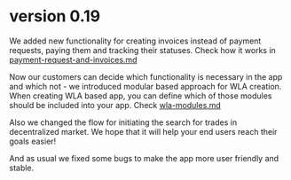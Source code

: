 # version 0.19

We added new functionality for creating invoices instead of payment requests, paying them and tracking their statuses. Check how it works in [payment-request-and-invoices.md](../how-your-users-interact-with-wla/payment-request-and-invoices.md "mention")&#x20;

Now our customers can decide which functionality is necessary in the app and which not - we introduced modular based approach for WLA creation. When creating WLA based app, you can define which of those modules should be included into your app. Check [wla-modules.md](../admin-user-guide/wla-modules.md "mention")

Also we changed the flow for initiating the search for trades in decentralized market. We hope that it will help your end users reach their goals easier!&#x20;

And as usual we fixed some bugs to make the app more user friendly and stable.
